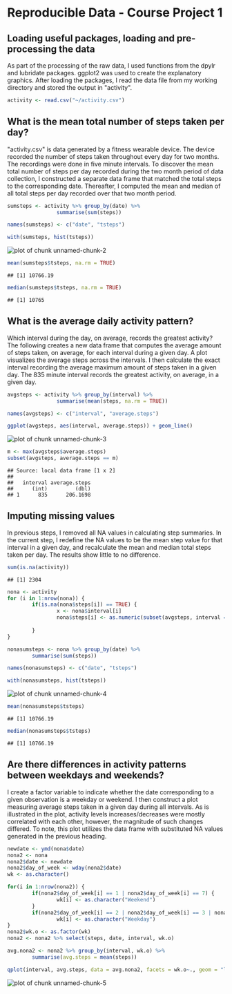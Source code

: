 # Reproducible Data - Course Project 1

## Loading useful packages, loading and pre-processing the data
As part of the processing of the raw data, I used functions from the dpylr and lubridate
packages. ggplot2 was used to create the explanatory graphics. After loading the packages,
I read the data file from my working directory and stored the output in "activity". 

```r
activity <- read.csv("~/activity.csv")
```


## What is the mean total number of steps taken per day?
"activity.csv" is data generated by a fitness wearable device. The device recorded the 
number of steps taken throughout every day for two months. The recordings were done in five minute intervals. To discover the mean total number of steps per day recorded during the two 
month period of data collection, I constructed a separate data frame that matched the total
steps to the corresponding date. Thereafter, I computed the mean and median of all total steps
per day recorded over that two month period.

```r
sumsteps <- activity %>% group_by(date) %>%
                summarise(sum(steps))

names(sumsteps) <- c("date", "tsteps")

with(sumsteps, hist(tsteps))
```

![plot of chunk unnamed-chunk-2](figure/unnamed-chunk-2-1.png)

```r
mean(sumsteps$tsteps, na.rm = TRUE)
```

```
## [1] 10766.19
```

```r
median(sumsteps$tsteps, na.rm = TRUE)
```

```
## [1] 10765
```

## What is the average daily activity pattern?
Which interval during the day, on average, records the greatest activity? The following creates
a new data frame that computes the average amount of steps taken, on average, for each interval
during a given day. A plot visualizes the average steps across the intervals. I then calculate
the exact interval recording the average maximum amount of steps taken in a given day. The 835
minute interval records the greatest activity, on average, in a given day.

```r
avgsteps <- activity %>% group_by(interval) %>%
                summarise(mean(steps, na.rm = TRUE))

names(avgsteps) <- c("interval", "average.steps")

ggplot(avgsteps, aes(interval, average.steps)) + geom_line()
```

![plot of chunk unnamed-chunk-3](figure/unnamed-chunk-3-1.png)

```r
m <- max(avgsteps$average.steps)
subset(avgsteps, average.steps == m)
```

```
## Source: local data frame [1 x 2]
## 
##   interval average.steps
##      (int)         (dbl)
## 1      835      206.1698
```

## Imputing missing values
In previous steps, I removed all NA values in calculating step summaries. In the current step,
I redefine the NA values to be the mean step value for that interval in a given day, and recalculate the mean and median total steps taken per day. The results show little to no difference.

```r
sum(is.na(activity))
```

```
## [1] 2304
```

```r
nona <- activity
for (i in 1:nrow(nona)) {
        if(is.na(nona$steps[i]) == TRUE) {
                x <- nona$interval[i]
                nona$steps[i] <- as.numeric(subset(avgsteps, interval == x, average.steps))
                
        }
}

nonasumsteps <- nona %>% group_by(date) %>%
        summarise(sum(steps))

names(nonasumsteps) <- c("date", "tsteps")

with(nonasumsteps, hist(tsteps))
```

![plot of chunk unnamed-chunk-4](figure/unnamed-chunk-4-1.png)

```r
mean(nonasumsteps$tsteps)
```

```
## [1] 10766.19
```

```r
median(nonasumsteps$tsteps)
```

```
## [1] 10766.19
```

## Are there differences in activity patterns between weekdays and weekends?
I create a factor variable to indicate whether the date corresponding to a given observation is a weekday or weekend. I then construct a plot measuring average steps taken in a given day during all intervals. As is illustrated in the plot, activity levels increases/decreases were mostly correlated with each other, however, the magnitude of such changes differed. To note, this plot utilizes the data frame with substituted NA values generated in the previous heading.

```r
newdate <- ymd(nona$date)
nona2 <- nona
nona2$date <- newdate
nona2$day_of_week <- wday(nona2$date)
wk <- as.character()

for(i in 1:nrow(nona2)) {
        if(nona2$day_of_week[i] == 1 | nona2$day_of_week[i] == 7) {
                wk[i] <- as.character("Weekend")
        }
        if(nona2$day_of_week[i] == 2 | nona2$day_of_week[i] == 3 | nona2$day_of_week[i] == 4 | nona2$day_of_week[i] == 5 | nona2$day_of_week[i] == 6)
                wk[i] <- as.character("Weekday")
}
nona2$wk.o <- as.factor(wk)
nona2 <- nona2 %>% select(steps, date, interval, wk.o)

avg.nona2 <- nona2 %>% group_by(interval, wk.o) %>%
        summarise(avg.steps = mean(steps))

qplot(interval, avg.steps, data = avg.nona2, facets = wk.o~., geom = "line", ylab = "average steps")
```

![plot of chunk unnamed-chunk-5](figure/unnamed-chunk-5-1.png)
